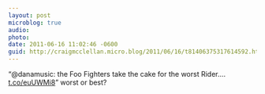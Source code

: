 ```yaml
---
layout: post
microblog: true
audio: 
photo: 
date: 2011-06-16 11:02:46 -0600
guid: http://craigmcclellan.micro.blog/2011/06/16/t81406375317614592.html
---
```

“@danamusic: the Foo Fighters take the cake for the worst Rider.... [t.co/euUWMi8](http://t.co/euUWMi8)” worst or best?
